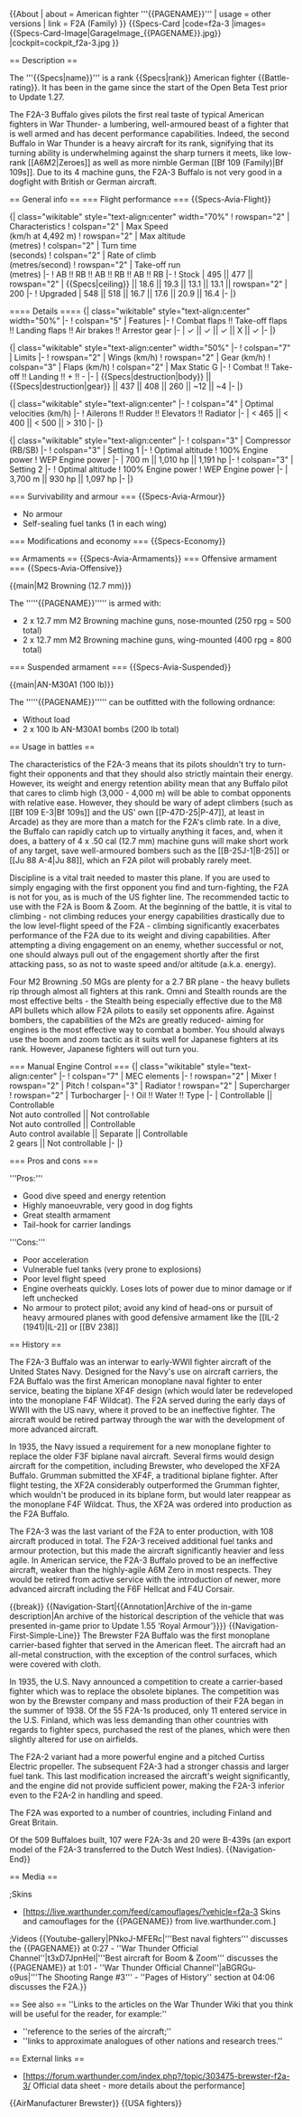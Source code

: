 {{About
| about = American fighter '''{{PAGENAME}}'''
| usage = other versions
| link = F2A (Family)
}}
{{Specs-Card
|code=f2a-3
|images={{Specs-Card-Image|GarageImage_{{PAGENAME}}.jpg}}
|cockpit=cockpit_f2a-3.jpg
}}

== Description ==
<!-- ''In the description, the first part should be about the history of and the creation and combat usage of the aircraft, as well as its key features. In the second part, tell the reader about the aircraft in the game. Insert a screenshot of the vehicle, so that if the novice player does not remember the vehicle by name, he will immediately understand what kind of vehicle the article is talking about.'' -->
The '''{{Specs|name}}''' is a rank {{Specs|rank}} American fighter {{Battle-rating}}. It has been in the game since the start of the Open Beta Test prior to Update 1.27.

The F2A-3 Buffalo gives pilots the first real taste of typical American fighters in War Thunder- a lumbering, well-armoured beast of a fighter that is well armed and has decent performance capabilities. Indeed, the second Buffalo in War Thunder is a heavy aircraft for its rank, signifying that its turning ability is underwhelming against the sharp turners it meets, like low-rank [[A6M2|Zeroes]] as well as more nimble German [[Bf 109 (Family)|Bf 109s]]. Due to its 4 machine guns, the F2A-3 Buffalo is not very good in a dogfight with British or German aircraft.

== General info ==
=== Flight performance ===
{{Specs-Avia-Flight}}
<!-- ''Describe how the aircraft behaves in the air. Speed, manoeuvrability, acceleration and allowable loads - these are the most important characteristics of the vehicle.'' -->

{| class="wikitable" style="text-align:center" width="70%"
! rowspan="2" | Characteristics
! colspan="2" | Max Speed<br>(km/h at 4,492 m)
! rowspan="2" | Max altitude<br>(metres)
! colspan="2" | Turn time<br>(seconds)
! colspan="2" | Rate of climb<br>(metres/second)
! rowspan="2" | Take-off run<br>(metres)
|-
! AB !! RB !! AB !! RB !! AB !! RB
|-
! Stock
| 495 || 477 || rowspan="2" | {{Specs|ceiling}} || 18.6 || 19.3 || 13.1 || 13.1 || rowspan="2" | 200
|-
! Upgraded
| 548 || 518 || 16.7 || 17.6 || 20.9 || 16.4
|-
|}

==== Details ====
{| class="wikitable" style="text-align:center" width="50%"
|-
! colspan="5" | Features
|-
! Combat flaps !! Take-off flaps !! Landing flaps !! Air brakes !! Arrestor gear
|-
| ✓ || ✓ || ✓ || X || ✓     <!-- ✓ -->
|-
|}

{| class="wikitable" style="text-align:center" width="50%"
|-
! colspan="7" | Limits
|-
! rowspan="2" | Wings (km/h)
! rowspan="2" | Gear (km/h)
! colspan="3" | Flaps (km/h)
! colspan="2" | Max Static G
|-
! Combat !! Take-off !! Landing !! + !! -
|-
| {{Specs|destruction|body}} || {{Specs|destruction|gear}} || 437 || 408 || 260 || ~12 || ~4
|-
|}

{| class="wikitable" style="text-align:center"
|-
! colspan="4" | Optimal velocities (km/h)
|-
! Ailerons !! Rudder !! Elevators !! Radiator
|-
| < 465 || < 400 || < 500 || > 310
|-
|}

{| class="wikitable" style="text-align:center"
|-
! colspan="3" | Compressor (RB/SB)
|-
! colspan="3" | Setting 1
|-
! Optimal altitude
! 100% Engine power
! WEP Engine power
|-
| 700 m || 1,010 hp || 1,191 hp
|-
! colspan="3" | Setting 2
|-
! Optimal altitude
! 100% Engine power
! WEP Engine power
|-
| 3,700 m || 930 hp || 1,097 hp
|-
|}

=== Survivability and armour ===
{{Specs-Avia-Armour}}
<!-- ''Examine the survivability of the aircraft. Note how vulnerable the structure is and how secure the pilot is, whether the fuel tanks are armoured, etc. Describe the armour, if there is any, and also mention the vulnerability of other critical aircraft systems.'' -->

* No armour
* Self-sealing fuel tanks (1 in each wing)

=== Modifications and economy ===
{{Specs-Economy}}

== Armaments ==
{{Specs-Avia-Armaments}}
=== Offensive armament ===
{{Specs-Avia-Offensive}}
<!-- ''Describe the offensive armament of the aircraft, if any. Describe how effective the cannons and machine guns are in a battle, and also what belts or drums are better to use. If there is no offensive weaponry, delete this subsection.'' -->
{{main|M2 Browning (12.7 mm)}}

The '''''{{PAGENAME}}''''' is armed with:

* 2 x 12.7 mm M2 Browning machine guns, nose-mounted (250 rpg = 500 total)
* 2 x 12.7 mm M2 Browning machine guns, wing-mounted (400 rpg = 800 total)

=== Suspended armament ===
{{Specs-Avia-Suspended}}
<!-- ''Describe the aircraft's suspended armament: additional cannons under the wings, bombs, rockets and torpedoes. This section is especially important for bombers and attackers. If there is no suspended weaponry remove this subsection.'' -->
{{main|AN-M30A1 (100 lb)}}

The '''''{{PAGENAME}}''''' can be outfitted with the following ordnance:

* Without load
* 2 x 100 lb AN-M30A1 bombs (200 lb total)

== Usage in battles ==
<!-- ''Describe the tactics of playing in the aircraft, the features of using aircraft in a team and advice on tactics. Refrain from creating a "guide" - do not impose a single point of view, but instead, give the reader food for thought. Examine the most dangerous enemies and give recommendations on fighting them. If necessary, note the specifics of the game in different modes (AB, RB, SB).'' -->
The characteristics of the F2A-3 means that its pilots shouldn't try to turn-fight their opponents and that they should also strictly maintain their energy. However, its weight and energy retention ability mean that any Buffalo pilot that cares to climb high (3,000 - 4,000 m) will be able to combat opponents with relative ease. However, they should be wary of adept climbers (such as [[Bf 109 E-3|Bf 109s]] and the US' own [[P-47D-25|P-47]], at least in Arcade) as they are more than a match for the F2A's climb rate. In a dive, the Buffalo can rapidly catch up to virtually anything it faces, and, when it does, a battery of 4 x .50 cal (12.7 mm) machine guns will make short work of any target, save well-armoured bombers such as the [[B-25J-1|B-25]] or [[Ju 88 A-4|Ju 88]], which an F2A pilot will probably rarely meet.

Discipline is a vital trait needed to master this plane. If you are used to simply engaging with the first opponent you find and turn-fighting, the F2A is not for you, as is much of the US fighter line. The recommended tactic to use with the F2A is Boom & Zoom. At the beginning of the battle, it is vital to climbing - not climbing reduces your energy capabilities drastically due to the low level-flight speed of the F2A - climbing significantly exacerbates performance of the F2A due to its weight and diving capabilities. After attempting a diving engagement on an enemy, whether successful or not, one should always pull out of the engagement shortly after the first attacking pass, so as not to waste speed and/or altitude (a.k.a. energy).

Four M2 Browning .50 MGs are plenty for a 2.7 BR plane - the heavy bullets rip through almost all fighters at this rank. Omni and Stealth rounds are the most effective belts - the Stealth being especially effective due to the M8 API bullets which allow F2A pilots to easily set opponents afire. Against bombers, the capabilities of the M2s are greatly reduced- aiming for engines is the most effective way to combat a bomber. You should always use the boom and zoom tactic as it suits well for Japanese fighters at its rank. However, Japanese fighters will out turn you.

=== Manual Engine Control ===
{| class="wikitable" style="text-align:center"
|-
! colspan="7" | MEC elements
|-
! rowspan="2" | Mixer
! rowspan="2" | Pitch
! colspan="3" | Radiator
! rowspan="2" | Supercharger
! rowspan="2" | Turbocharger
|-
! Oil !! Water !! Type
|-
| Controllable || Controllable<br>Not auto controlled || Not controllable<br>Not auto controlled || Controllable<br>Auto control available || Separate || Controllable<br>2 gears || Not controllable
|-
|}

=== Pros and cons ===
<!-- ''Summarise and briefly evaluate the vehicle in terms of its characteristics and combat effectiveness. Mark its pros and cons in the bulleted list. Try not to use more than 6 points for each of the characteristics. Avoid using categorical definitions such as "bad", "good" and the like - use substitutions with softer forms such as "inadequate" and "effective".'' -->

'''Pros:'''

* Good dive speed and energy retention
* Highly manoeuvrable, very good in dog fights
* Great stealth armament
* Tail-hook for carrier landings

'''Cons:'''

* Poor acceleration
* Vulnerable fuel tanks (very prone to explosions)
* Poor level flight speed
* Engine overheats quickly. Loses lots of power due to minor damage or if left unchecked
* No armour to protect pilot; avoid any kind of head-ons or pursuit of heavy armoured planes with good defensive armament like the [[IL-2 (1941)|IL-2]] or [[BV 238]]

== History ==
<!-- ''Describe the history of the creation and combat usage of the aircraft in more detail than in the introduction. If the historical reference turns out to be too long, take it to a separate article, taking a link to the article about the vehicle and adding a block "/History" (example: <nowiki>https://wiki.warthunder.com/(Vehicle-name)/History</nowiki>) and add a link to it here using the <code>main</code> template. Be sure to reference text and sources by using <code><nowiki><ref></ref></nowiki></code>, as well as adding them at the end of the article with <code><nowiki><references /></nowiki></code>. This section may also include the vehicle's dev blog entry (if applicable) and the in-game encyclopedia description (under <code><nowiki>=== In-game description ===</nowiki></code>, also if applicable).'' -->

The F2A-3 Buffalo was an interwar to early-WWII fighter aircraft of the United States Navy. Designed for the Navy's use on aircraft carriers, the F2A Buffalo was the first American monoplane naval fighter to enter service, beating the biplane XF4F design (which would later be redeveloped into the monoplane F4F Wildcat). The F2A served during the early days of WWII with the US navy, where it proved to be an ineffective fighter. The aircraft would be retired partway through the war with the development of more advanced aircraft.

In 1935, the Navy issued a requirement for a new monoplane fighter to replace the older F3F biplane naval aircraft. Several firms would design aircraft for the competition, including Brewster, who developed the XF2A Buffalo. Grumman submitted the XF4F, a traditional biplane fighter. After flight testing, the XF2A considerably outperformed the Grumman fighter, which wouldn't be produced in its biplane form, but would later reappear as the monoplane F4F Wildcat. Thus, the XF2A was ordered into production as the F2A Buffalo.

The F2A-3 was the last variant of the F2A to enter production, with 108 aircraft produced in total. The F2A-3 received additional fuel tanks and armour protection, but this made the aircraft significantly heavier and less agile. In American service, the F2A-3 Buffalo proved to be an ineffective aircraft, weaker than the highly-agile A6M Zero in most respects. They would be retired from active service with the introduction of newer, more advanced aircraft including the F6F Hellcat and F4U Corsair.

{{break}}
{{Navigation-Start|{{Annotation|Archive of the in-game description|An archive of the historical description of the vehicle that was presented in-game prior to Update 1.55 'Royal Armour'}}}}
{{Navigation-First-Simple-Line}}
The Brewster F2A Buffalo was the first monoplane carrier-based fighter that served in the American fleet. The aircraft had an all-metal construction, with the exception of the control surfaces, which were covered with cloth.

In 1935, the U.S. Navy announced a competition to create a carrier-based fighter which was to replace the obsolete biplanes. The competition was won by the Brewster company and mass production of their F2A began in the summer of 1938. Of the 55 F2A-1s produced, only 11 entered service in the U.S. Finland, which was less demanding than other countries with regards to fighter specs, purchased the rest of the planes, which were then slightly altered for use on airfields.

The F2A-2 variant had a more powerful engine and a pitched Curtiss Electric propeller. The subsequent F2A-3 had a stronger chassis and larger fuel tank. This last modification increased the aircraft's weight significantly, and the engine did not provide sufficient power, making the F2A-3 inferior even to the F2A-2 in handling and speed.

The F2A was exported to a number of countries, including Finland and Great Britain.

Of the 509 Buffaloes built, 107 were F2A-3s and 20 were B-439s (an export model of the F2A-3 transferred to the Dutch West Indies).
{{Navigation-End}}

== Media ==
<!-- ''Excellent additions to the article would be video guides, screenshots from the game, and photos.'' -->

;Skins

* [https://live.warthunder.com/feed/camouflages/?vehicle=f2a-3 Skins and camouflages for the {{PAGENAME}} from live.warthunder.com.]

;Videos
{{Youtube-gallery|PNkoJ-MFERc|'''Best naval fighters''' discusses the {{PAGENAME}} at 0:27 - ''War Thunder Official Channel''|t3xD7JpnHeI|'''Best aircraft for Boom & Zoom''' discusses the {{PAGENAME}} at 1:01 - ''War Thunder Official Channel''|aBGRGu-o9us|'''The Shooting Range #3''' - ''Pages of History'' section at 04:06 discusses the F2A.}}

== See also ==
''Links to the articles on the War Thunder Wiki that you think will be useful for the reader, for example:''

* ''reference to the series of the aircraft;''
* ''links to approximate analogues of other nations and research trees.''

== External links ==
<!--''Paste links to sources and external resources, such as:''
* ''topic on the official game forum;''
* ''other literature.''-->

* [https://forum.warthunder.com/index.php?/topic/303475-brewster-f2a-3/ Official data sheet - more details about the performance]

{{AirManufacturer Brewster}}
{{USA fighters}}